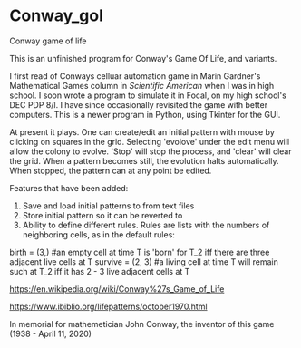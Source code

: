 # Conway_gol
Conway game of life

This is an unfinished program for Conway's Game Of Life, and variants. 

I first read of Conways celluar automation game in Marin Gardner's Mathematical Games column in *Scientific American* when I was in high school. I soon wrote a program to simulate it in Focal, on my high school's DEC PDP 8/l. I have since occasionally revisited the game with better computers. This is a newer program in Python, using Tkinter for the GUI.

At present it plays. One can create/edit an initial pattern with mouse by clicking on squares in the grid. Selecting 'evolove' under the edit menu will allow the colony to evolve. 'Stop' will stop the process, and 'clear' will clear the grid. When a pattern becomes still, the evolution halts automatically. When stopped, the pattern can at any point be edited.

Features that have been added:
1) Save and load initial patterns to from text files
2) Store initial pattern so it can be reverted to
3) Ability to define different rules. Rules are lists with the numbers of neighboring cells, as in the default rules:
  
  birth = (3,)      #an empty cell at time T is 'born' for T_2 iff there are three adjacent live cells at T
  survive = (2, 3)  #a living cell at time T will remain such at T_2 iff it has 2 - 3 live adjacent cells at T
  
  
 https://en.wikipedia.org/wiki/Conway%27s_Game_of_Life
 
 https://www.ibiblio.org/lifepatterns/october1970.html

In memorial for mathemetician John Conway, the inventor of this game (1938 - April 11, 2020)
